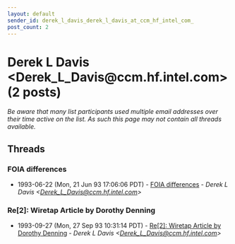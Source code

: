 ```yaml
---
layout: default
sender_id: derek_l_davis_derek_l_davis_at_ccm_hf_intel_com_
post_count: 2
---
```


# Derek L Davis <Derek_L_Davis<span>@</span>ccm.hf.intel.com> (2 posts)

_Be aware that many list participants used multiple email addresses over their time active on the list. As such this page may not contain all threads available._

## Threads

### FOIA differences
+ 1993-06-22 (Mon, 21 Jun 93 17:06:06 PDT) - [FOIA differences](/archive/1993/06/4793a9fbbadd9395a945272a66f04e300be35bc2fd0004db7034a2aa3c06fece) - _Derek L Davis \<Derek_L_Davis@ccm.hf.intel.com\>_

### Re[2]: Wiretap Article by Dorothy Denning
+ 1993-09-27 (Mon, 27 Sep 93 10:31:14 PDT) - [Re[2]: Wiretap Article by Dorothy Denning](/archive/1993/09/ce5e0e6dde91e43475ffc77eaf853365102ee91feac1cffe27d607e38d8557e4) - _Derek L Davis \<Derek_L_Davis@ccm.hf.intel.com\>_

